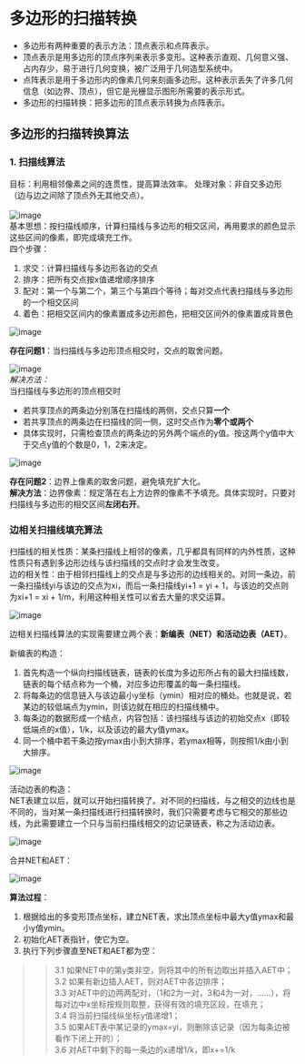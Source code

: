 # 多边形的扫描转换
* 多边形有两种重要的表示方法：顶点表示和点阵表示。
* 顶点表示是用多边形的顶点序列来表示多变形。这种表示直观、几何意义强、占内存少，易于进行几何变换，被广泛用于几何造型系统中。
* 点阵表示是用于多边形内的像素几何来刻画多边形。这种表示丢失了许多几何信息（如边界、顶点），但它是光栅显示图形所需要的表示形式。
* 多边形的扫描转换：把多边形的顶点表示转换为点阵表示。

## 多边形的扫描转换算法
### 1. 扫描线算法
目标：利用相邻像素之间的连贯性，提高算法效率。
处理对象：非自交多边形（边与边之间除了顶点外无其他交点）。
<br><br>
![image](https://user-images.githubusercontent.com/24802073/48105306-e2db3a00-e271-11e8-9d18-7629e19ee558.png)
<br>
基本思想：按扫描线顺序，计算扫描线与多边形的相交区间，再用要求的颜色显示这些区间的像素，即完成填充工作。<br>
四个步骤：<br>
1. 求交：计算扫描线与多边形各边的交点
2. 排序：把所有交点按x值递增顺序排序
3. 配对：第一个与第二个，第三个与第四个等待；每对交点代表扫描线与多边形的一个相交区间
4. 着色：把相交区间内的像素置成多边形颜色，把相交区间外的像素置成背景色

![image](https://user-images.githubusercontent.com/24802073/48105487-c1c71900-e272-11e8-91f3-6b0df130e0bc.png)

**存在问题1**：当扫描线与多边形顶点相交时，交点的取舍问题。<br>

![image](https://user-images.githubusercontent.com/24802073/48105629-35692600-e273-11e8-8cb6-00a8109bbe78.png)
<br>
_解决方法：_<br>
当扫描线与多边形的顶点相交时
* 若共享顶点的两条边分别落在扫描线的两侧，交点只算**一个**
* 若共享顶点的两条边在扫描线的同一侧，这时交点作为**零个或两个**
* 具体实现时，只需检查顶点的两条边的另外两个端点的y值。按这两个y值中大于交点y值的个数是0，1，2来决定。<br>

![image](https://user-images.githubusercontent.com/24802073/48105889-2c2c8900-e274-11e8-9089-780224b79254.png)
<br>

**存在问题2**：边界上像素的取舍问题，避免填充扩大化。<br>
__解决方法__：边界像素：规定落在右上方边界的像素不予填充。具体实现时，只要对扫描线与多边形的相交区间**左闭右开**。<br>

### **边相关扫描线填充算法**
扫描线的相关性质：某条扫描线上相邻的像素，几乎都具有同样的内外性质，这种性质只有遇到多边形边线与该扫描线的交点时才会发生改变。<br>
边的相关性：由于相邻扫描线上的交点是与多边形的边线相关的。对同一条边，前一条扫描线yi与该边的交点为xi，而后一条扫描线yi+1 = yi + 1，与该边的交点则为xi+1 = xi + 1/m，利用这种相关性可以省去大量的求交运算。

![image](https://user-images.githubusercontent.com/24802073/48106321-eec8fb00-e275-11e8-9abf-10d9c228b294.png)

边相关扫描线算法的实现需要建立两个表：**新编表（NET）**和**活动边表（AET）**。<br>

新编表的构造：
1. 首先构造一个纵向扫描线链表，链表的长度为多边形所占有的最大扫描线数，链表的每个结点称为一个桶，对应多边形覆盖的每一条扫描线。
2. 将每条边的信息链入与该边最小y坐标（ymin）相对应的桶处。也就是说，若某边的较低端点为ymin，则该边就在相应的扫描线桶中。
3. 每条边的数据形成一个结点，内容包括：该扫描线与该边的初始交点x（即较低端点的x值），1/k，以及该边的最大y值ymax。
4. 同一个桶中若干条边按ymax由小到大排序，若ymax相等，则按照1/k由小到大排序。

![image](https://user-images.githubusercontent.com/24802073/48108037-96e1c280-e27c-11e8-85a6-cb4ba92bbbd3.png)

活动边表的构造：<br>
NET表建立以后，就可以开始扫描转换了。对不同的扫描线，与之相交的边线也是不同的，当对某一条扫描线进行扫描转换时，我们只需要考虑与它相交的那些边线，为此需要建立一个只与当前扫描线相交的边记录链表，称之为活动边表。

![image](https://user-images.githubusercontent.com/24802073/48108406-fd1b1500-e27d-11e8-9393-1d53edffe914.png)

合并NET和AET：

![image](https://user-images.githubusercontent.com/24802073/48108472-33589480-e27e-11e8-800f-e12e4366c2b9.png)

**算法过程**：<br>
1. 根据给出的多变形顶点坐标，建立NET表，求出顶点坐标中最大y值ymax和最小y值ymin。
2. 初始化AET表指针，使它为空。
3. 执行下列步骤直至NET和AET都为空：
>> 3.1 如果NET中的第y类非空，则将其中的所有边取出并插入AET中；<br>
>> 3.2 如果有新边插入AET，则对AET中各边排序；<br>
>> 3.3 对AET中的边两两配对，（1和2为一对，3和4为一对，……），将每对边中x坐标按规则取整，获得有效的填充区段，在填充；<br>
>> 3.4 将当前扫描线纵坐标y值递增1；<br>
>> 3.5 如果AET表中某记录的ymax=yi，则删除该记录（因为每条边被看作下闭上开的）；<br>
>> 3.6 对AET中剩下的每一条边的x递增1/k，即x+=1/k <br>
